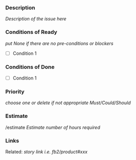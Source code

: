 ### Description

_Description of the issue here_

### Conditions of Ready

_put None if there are no pre-conditions or blockers_
* [ ] Condition 1

### Conditions of Done

* [ ] Condition 1

### Priority

_choose one or delete if not appropriate_
_Must/Could/Should_

### Estimate

/estimate _Estimate number of hours required_

### Links

Related: _story link i.e. fb2/product#xxx_
